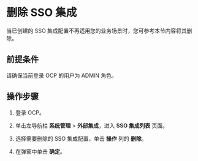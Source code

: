 # 删除 SSO 集成

当已创建的 SSO 集成配置不再适用您的业务场景时，您可参考本节内容将其删除。

## 前提条件

请确保当前登录 OCP 的用户为 ADMIN 角色。

## 操作步骤

1. 登录 OCP。

2. 单击左导航栏 **系统管理** > **外部集成**，进入 **SSO 集成列表** 页面。

3. 选择需要删除的 SSO 集成配置，单击 **操作** 列的 **删除**。

4. 在弹窗中单击 **确定**。
